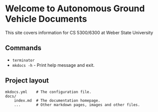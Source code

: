 # Welcome to Autonomous Ground Vehicle Documents

This site covers information for CS 5300/6300 at Weber State University

## Commands

* `terminator`
* `mkdocs -h` - Print help message and exit.

## Project layout

    mkdocs.yml    # The configuration file.
    docs/
        index.md  # The documentation homepage.
        ...       # Other markdown pages, images and other files.
